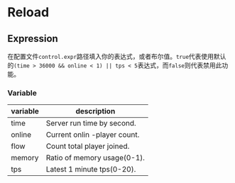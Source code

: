 # Reload
## Expression
在配置文件`control.expr`路径填入你的表达式，或者布尔值。`true`代表使用默认的`(time > 36000 && online < 1) || tps < 5`表达式，而`false`则代表禁用此功能。

### Variable

| variable | description |
|----------|-------------|
| time     | Server run time by second.   |
| online   | Current onlin -player count. |
| flow     | Count total player joined.   |
| memory   | Ratio of memory usage(0-1).  |
| tps      | Latest 1 minute tps(0-20).   |
